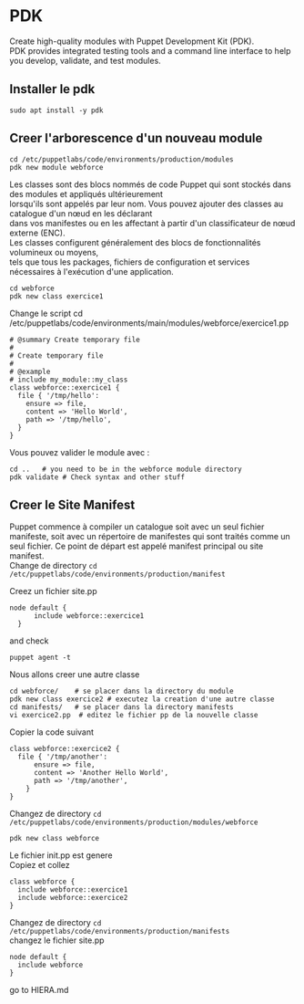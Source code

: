 # PDK 
Create high-quality modules with Puppet Development Kit (PDK).  
PDK provides integrated testing tools and a command line interface to help you develop, validate, and test modules.  

## Installer le pdk 
```shell
sudo apt install -y pdk
```

## Creer l'arborescence d'un nouveau module
```shell
cd /etc/puppetlabs/code/environments/production/modules
pdk new module webforce
```
Les classes sont des blocs nommés de code Puppet qui sont stockés dans des modules et appliqués ultérieurement  
lorsqu'ils sont appelés par leur nom. Vous pouvez ajouter des classes au catalogue d'un nœud en les déclarant   
dans vos manifestes ou en les affectant à partir d'un classificateur de nœud externe (ENC).   
Les classes configurent généralement des blocs de fonctionnalités volumineux ou moyens,   
tels que tous les packages, fichiers de configuration et services nécessaires à l'exécution d'une application.  

```shell
cd webforce
pdk new class exercice1
```
Change le script cd /etc/puppetlabs/code/environments/main/modules/webforce/exercice1.pp
```puppet
# @summary Create temporary file
# 
# Create temporary file
#
# @example
# include my_module::my_class
class webforce::exercice1 {
  file { '/tmp/hello':
    ensure => file,
    content => 'Hello World',
    path => '/tmp/hello',
  } 
}
```
Vous pouvez valider le module avec :   
```shell
cd ..   # you need to be in the webforce module directory
pdk validate # Check syntax and other stuff
```

## Creer le Site Manifest 
Puppet commence à compiler un catalogue soit avec un seul fichier manifeste, soit avec un répertoire de manifestes qui 
sont traités comme un seul fichier. Ce point de départ est appelé manifest principal ou site manifest.  
Change de directory ```cd /etc/puppetlabs/code/environments/production/manifest```    

Creez un fichier site.pp  
```puppet
node default {
      include webforce::exercice1
  }
```

and check 
```shell
puppet agent -t
```

Nous allons creer une autre classe 
```shell
cd webforce/    # se placer dans la directory du module
pdk new class exercice2 # executez la creation d'une autre classe
cd manifests/   # se placer dans la directory manifests
vi exercice2.pp  # editez le fichier pp de la nouvelle classe
```
Copier la code suivant 
```puppet
class webforce::exercice2 {
  file { '/tmp/another':
      ensure => file,
      content => 'Another Hello World',
      path => '/tmp/another',
    }
}
```
Changez de directory ```cd /etc/puppetlabs/code/environments/production/modules/webforce```

```shell
pdk new class webforce
```
Le fichier init.pp est genere  
Copiez et collez 
```puppet
class webforce {
  include webforce::exercice1
  include webforce::exercice2
}
```

Changez de directory ```cd /etc/puppetlabs/code/environments/production/manifests```  
changez le fichier site.pp
```puppet
node default { 
  include webforce
}
```

go to HIERA.md 

